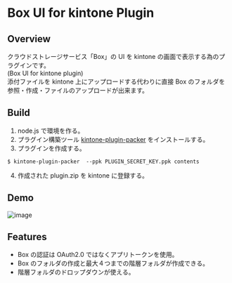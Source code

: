 ﻿# Box UI for kintone Plugin
## Overview
クラウドストレージサービス「Box」の UI を kintone の画面で表示する為のプラグインです。  
(Box UI for kintone plugin)  
添付ファイルを kintone 上にアップロードする代わりに直接 Box のフォルダを参照・作成・ファイルのアップロードが出来ます。  
## Build
1. node.js で環境を作る。
2. プラグイン構築ツール
[kintone-plugin-packer](https://github.com/kintone/js-sdk/tree/master/packages/plugin-packer)
をインストールする。
3. プラグインを作成する。
```
$ kintone-plugin-packer  --ppk PLUGIN_SECRET_KEY.ppk contents
```
4. 作成された plugin.zip を kintone に登録する。
## Demo
![image](https://user-images.githubusercontent.com/58966019/162155281-7467bc08-a4b9-42ab-8b66-e22f56224005.png)
## Features
- Box の認証は OAuth2.0 ではなくアプリトークンを使用。
- Box のフォルダの作成と最大４つまでの階層フォルダが作成できる。
- 階層フォルダのドロップダウンが使える。
 
